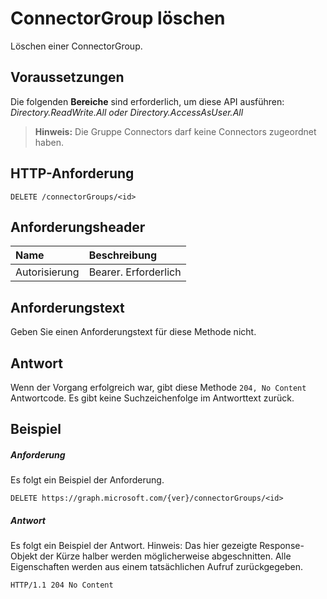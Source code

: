 # <a name="delete-connectorgroup"></a>ConnectorGroup löschen

Löschen einer ConnectorGroup.
## <a name="prerequisites"></a>Voraussetzungen
Die folgenden **Bereiche** sind erforderlich, um diese API ausführen: *Directory.ReadWrite.All oder Directory.AccessAsUser.All*

> **Hinweis:** Die Gruppe Connectors darf keine Connectors zugeordnet haben.

## <a name="http-request"></a>HTTP-Anforderung
<!-- { "blockType": "ignored" } -->
```http
DELETE /connectorGroups/<id>
```
## <a name="request-headers"></a>Anforderungsheader
| Name       | Beschreibung|
|:---------------|:----------|
| Autorisierung  | Bearer. Erforderlich|

## <a name="request-body"></a>Anforderungstext
Geben Sie einen Anforderungstext für diese Methode nicht.


## <a name="response"></a>Antwort
Wenn der Vorgang erfolgreich war, gibt diese Methode `204, No Content` Antwortcode. Es gibt keine Suchzeichenfolge im Antworttext zurück.

## <a name="example"></a>Beispiel
##### <a name="request"></a>Anforderung
Es folgt ein Beispiel der Anforderung.
<!-- {
  "blockType": "request",
  "name": "delete_connectorgroup"
}-->
```http
DELETE https://graph.microsoft.com/{ver}/connectorGroups/<id>
```
##### <a name="response"></a>Antwort
Es folgt ein Beispiel der Antwort. Hinweis: Das hier gezeigte Response-Objekt der Kürze halber werden möglicherweise abgeschnitten. Alle Eigenschaften werden aus einem tatsächlichen Aufruf zurückgegeben.
<!-- {
  "blockType": "response",
  "truncated": true
} -->
```http
HTTP/1.1 204 No Content
```

<!-- uuid: 8fcb5dbc-d5aa-4681-8e31-b001d5168d79
2015-10-25 14:57:30 UTC -->
<!-- {
  "type": "#page.annotation",
  "description": "Delete connectorGroup",
  "keywords": "",
  "section": "documentation",
  "tocPath": ""
}-->
